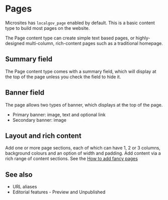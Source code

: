 # Pages

Microsites has `localgov_page` enabled by default. This is a basic content type to build most pages on the website. 

The Page content type can create simple text based pages, or highly-designed multi-column, rich-content pages such as a traditional homepage.

<!--@todo add images -->

## Summary field

The Page content type comes with a summary field, which will display at the top of the page unless you check the field to hide it. 

## Banner field

The page allows two types of banner, which displays at the top of the page. 

- Primary banner: image, text and optional link
- Secondary banner: image

## Layout and rich content

Add one or more page sections, each of which can have 1, 2 or 3 columns, background colours and an option of width and padding. Add content via a rich range of content sections. See the [How to add fancy pages](../how-to/fancy-layouts.md)

## See also
- URL aliases
- Editorial features - Preview and Unpublished
